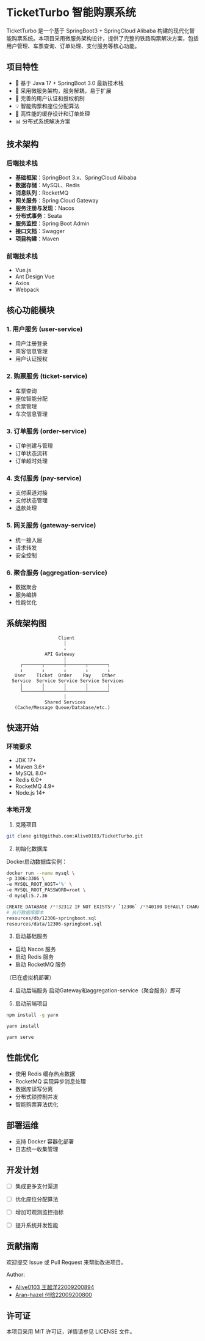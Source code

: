 # TicketTurbo 智能购票系统

TicketTurbo 是一个基于 SpringBoot3 + SpringCloud Alibaba 构建的现代化智能购票系统。本项目采用微服务架构设计，提供了完整的铁路购票解决方案，包括用户管理、车票查询、订单处理、支付服务等核心功能。

## 项目特性

- 🚀 基于 Java 17 + SpringBoot 3.0 最新技术栈
- 🎯 采用微服务架构，服务解耦，易于扩展
- 🔐 完善的用户认证和授权机制
- 💡 智能购票和座位分配算法
- 🌟 高性能的缓存设计和订单处理
- 📊 分布式系统解决方案

## 技术架构

### 后端技术栈

- **基础框架**：SpringBoot 3.x、SpringCloud Alibaba
- **数据存储**：MySQL、Redis
- **消息队列**：RocketMQ
- **网关服务**：Spring Cloud Gateway
- **服务注册与发现**：Nacos
- **分布式事务**：Seata
- **服务监控**：Spring Boot Admin
- **接口文档**：Swagger
- **项目构建**：Maven

### 前端技术栈

- Vue.js
- Ant Design Vue
- Axios
- Webpack

## 核心功能模块

### 1. 用户服务 (user-service)
- 用户注册登录
- 乘客信息管理
- 用户认证授权

### 2. 购票服务 (ticket-service)
- 车票查询
- 座位智能分配
- 余票管理
- 车次信息管理

### 3. 订单服务 (order-service)
- 订单创建与管理
- 订单状态流转
- 订单超时处理

### 4. 支付服务 (pay-service)
- 支付渠道对接
- 支付状态管理
- 退款处理

### 5. 网关服务 (gateway-service)
- 统一接入层
- 请求转发
- 安全控制

### 6. 聚合服务 (aggregation-service)
- 数据聚合
- 服务编排
- 性能优化

## 系统架构图

```
                   Client
                     │
                     ↓
              API Gateway
                     │
     ┌───────┬───────┼───────┬───────┐
     ↓       ↓       ↓       ↓       ↓
   User    Ticket  Order    Pay    Other
  Service  Service Service Service Services
     │       │       │       │       │
     └───────┴───────┴───────┴───────┘
                     │
              Shared Services
   (Cache/Message Queue/Database/etc.)
```

## 快速开始

### 环境要求

- JDK 17+
- Maven 3.6+
- MySQL 8.0+
- Redis 6.0+
- RocketMQ 4.9+
- Node.js 14+

### 本地开发

1. 克隆项目
```bash
git clone git@github.com:Alive0103/TicketTurbo.git
```

2. 初始化数据库

Docker启动数据库实例：


```bash
docker run --name mysql \
-p 3306:3306 \
-e MYSQL_ROOT_HOST='%' \
-e MYSQL_ROOT_PASSWORD=root \
-d mysql:5.7.36
```
```bash
CREATE DATABASE /*!32312 IF NOT EXISTS*/ `12306` /*!40100 DEFAULT CHARACTER SET utf8mb4 COLLATE utf8mb4_unicode_ci */;
# 执行数据库脚本
resources/db/12306-springboot.sql
resources/data/12306-springboot.sql
```

3. 启动基础服务
- 启动 Nacos 服务
- 启动 Redis 服务
- 启动 RocketMQ 服务

（已在虚拟机部署）

4. 启动后端服务
启动Gateway和aggregation-service（聚合服务）即可

5. 启动前端项目
```bash
npm install -g yarn

yarn install 

yarn serve
```

## 性能优化

- 使用 Redis 缓存热点数据
- RocketMQ 实现异步消息处理
- 数据库读写分离
- 分布式锁控制并发
- 智能购票算法优化

## 部署运维

- 支持 Docker 容器化部署
- 日志统一收集管理

## 开发计划

- [ ] 集成更多支付渠道
- [ ] 优化座位分配算法
- [ ] 增加可观测监控指标
- [ ] 提升系统并发性能


## 贡献指南

欢迎提交 Issue 或 Pull Request 来帮助改进项目。

Author: 
- [Alive0103 王越洋22009200894](https://github.com/Alive0103) 
- [Aran-hazel 付晗22009200800](https://github.com/Aran-hazel)

## 许可证

本项目采用 MIT 许可证，详情请参见 LICENSE 文件。

